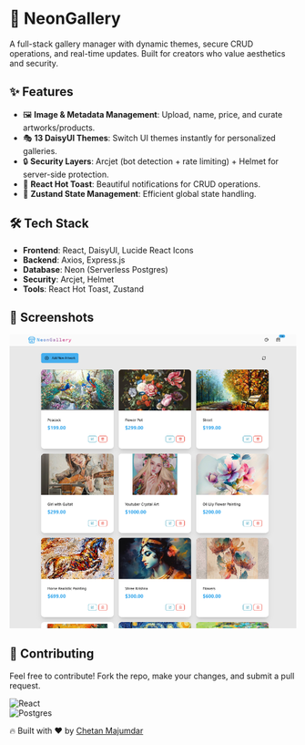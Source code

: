 # 🎨 NeonGallery

A full-stack gallery manager with dynamic themes, secure CRUD operations, and real-time updates. Built for creators who value aesthetics and security.

## ✨ Features

- 🖼️ **Image & Metadata Management**: Upload, name, price, and curate artworks/products.
- 🎭 **13 DaisyUI Themes**: Switch UI themes instantly for personalized galleries.
- 🔒 **Security Layers**: Arcjet (bot detection + rate limiting) + Helmet for server-side protection.
- 🌟 **React Hot Toast**: Beautiful notifications for CRUD operations.
- 🚀 **Zustand State Management**: Efficient global state handling.

## 🛠 Tech Stack

- **Frontend**: React, DaisyUI, Lucide React Icons  
- **Backend**: Axios, Express.js  
- **Database**: Neon (Serverless Postgres)  
- **Security**: Arcjet, Helmet  
- **Tools**: React Hot Toast, Zustand  

## 📸 Screenshots

![NeonGallery UI](frontend/public/image2.png)

## 🤝 Contributing
Feel free to contribute! Fork the repo, make your changes, and submit a pull request.


![React](https://img.shields.io/badge/React-18-blue)  
![Postgres](https://img.shields.io/badge/Neon-Postgres-green)  

🔥 Built with ❤️ by [Chetan Majumdar](https://github.com/ChetanTheCoder)

